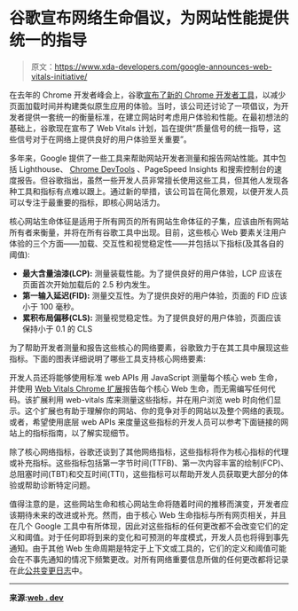 # 谷歌宣布网络生命倡议，为网站性能提供统一的指导

> 原文：<https://www.xda-developers.com/google-announces-web-vitals-initiative/>

在去年的 Chrome 开发者峰会上，谷歌[宣布了新的 Chrome 开发者工具](https://www.xda-developers.com/google-announces-chrome-developer-tools-reduce-page-loads-native-app-experiences/)，以减少页面加载时间并构建类似原生应用的体验。当时，该公司还讨论了一项倡议，为开发者提供一套统一的衡量标准，在建立网站时考虑用户体验和性能。在最初想法的基础上，谷歌现在宣布了 Web Vitals 计划，旨在提供“质量信号的统一指导，这些信号对于在网络上提供良好的用户体验至关重要”。

多年来，Google 提供了一些工具来帮助网站开发者测量和报告网站性能。其中包括 Lighthouse、 [Chrome DevTools](https://www.xda-developers.com/tag/google-chrome-dev/) 、PageSpeed Insights 和搜索控制台的速度报告。但谷歌指出，虽然一些开发人员非常擅长使用这些工具，但其他人发现各种工具和指标有点难以跟上。通过新的举措，该公司旨在简化景观，以便开发人员可以专注于最重要的指标，即核心网站活力。

核心网站生命体征是适用于所有网页的所有网站生命体征的子集，应该由所有网站所有者来衡量，并将在所有谷歌工具中出现。目前，这些核心 Web 要素关注用户体验的三个方面——加载、交互性和视觉稳定性——并包括以下指标(及其各自的阈值):

*   **最大含量油漆(LCP):** 测量装载性能。为了提供良好的用户体验，LCP 应该在页面首次开始加载后的 2.5 秒内发生。
*   **第一输入延迟(FID):** 测量交互性。为了提供良好的用户体验，页面的 FID 应该小于 100 毫秒。
*   **累积布局偏移(CLS):** 测量视觉稳定性。为了提供良好的用户体验，页面应该保持小于 0.1 的 CLS

为了帮助开发者测量和报告这些核心的网络要素，谷歌致力于在其工具中展现这些指标。下面的图表详细说明了哪些工具支持核心网络要素:

开发人员还将能够使用标准 web APIs 用 JavaScript 测量每个核心 web 生命，并使用 [Web Vitals Chrome 扩展](https://github.com/GoogleChrome/web-vitals-extension)报告每个核心 Web 生命，而无需编写任何代码。该扩展利用 web-vitals 库来测量这些指标，并在用户浏览 web 时向他们显示。这个扩展也有助于理解你的网站、你的竞争对手的网站以及整个网络的表现。或者，希望使用底层 web APIs 来度量这些指标的开发人员可以参考下面链接的网站上的指标指南，以了解实现细节。

除了核心网络指标，谷歌还谈到了其他网络指标，这些指标将作为核心指标的代理或补充指标。这些指标包括第一字节时间(TTFB)、第一次内容丰富的绘制(FCP)、总阻塞时间(TBT)和交互时间(TTI)，这些指标可以帮助开发人员获取更大部分的体验或帮助诊断特定问题。

值得注意的是，这些网站生命和核心网站生命将随着时间的推移而演变，开发者应该期待未来的改进或补充。然而，由于核心 Web 生命指标与所有网页相关，并且在几个 Google 工具中有所体现，因此对这些指标的任何更改都不会改变它们的定义和阈值。对于任何即将到来的变化和可预测的年度模式，开发人员也将得到事先通知。由于其他 Web 生命周期是特定于上下文或工具的，它们的定义和阈值可能会在不事先通知的情况下频繁更改。对所有网络重要信息所做的任何更改都将记录在此[公共变更日志](http://bit.ly/chrome-speed-metrics-changelog)中。

* * *

**来源:[web . dev](https://web.dev/vitals/)**